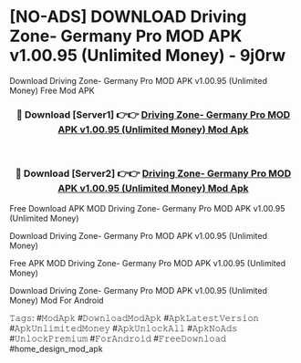 # [NO-ADS] DOWNLOAD Driving Zone- Germany Pro MOD APK v1.00.95 (Unlimited Money) - 9j0rw
Download Driving Zone- Germany Pro MOD APK v1.00.95 (Unlimited Money) Free Mod APK

<div align="center">
<h3>🔴 Download [Server1] 👉👉 <a href="https://apk-comot.site?title=Driving_Zone-_Germany_Pro_MOD_APK_v1.00.95_(Unlimited_Money)">Driving Zone- Germany Pro MOD APK v1.00.95 (Unlimited Money) Mod Apk</a></h3><br>

<h3>🔴 Download [Server2] 👉👉 <a href="https://apk-comot.site?title=Driving_Zone-_Germany_Pro_MOD_APK_v1.00.95_(Unlimited_Money)">Driving Zone- Germany Pro MOD APK v1.00.95 (Unlimited Money) Mod Apk</a></h3>
</div>


Free Download APK MOD Driving Zone- Germany Pro MOD APK v1.00.95 (Unlimited Money)

Download Driving Zone- Germany Pro MOD APK v1.00.95 (Unlimited Money) 

Free APK MOD Driving Zone- Germany Pro MOD APK v1.00.95 (Unlimited Money) 

Download Driving Zone- Germany Pro MOD APK v1.00.95 (Unlimited Money) Mod For Android

𝚃𝚊𝚐𝚜: #𝙼𝚘𝚍𝙰𝚙𝚔 #𝙳𝚘𝚠𝚗𝚕𝚘𝚊𝚍𝙼𝚘𝚍𝙰𝚙𝚔 #𝙰𝚙𝚔𝙻𝚊𝚝𝚎𝚜𝚝𝚅𝚎𝚛𝚜𝚒𝚘𝚗 #𝙰𝚙𝚔𝚄𝚗𝚕𝚒𝚖𝚒𝚝𝚎𝚍𝙼𝚘𝚗𝚎𝚢 #𝙰𝚙𝚔𝚄𝚗𝚕𝚘𝚌𝚔𝙰𝚕𝚕 #𝙰𝚙𝚔𝙽𝚘𝙰𝚍𝚜 #𝚄𝚗𝚕𝚘𝚌𝚔𝙿𝚛𝚎𝚖𝚒𝚞𝚖 #𝙵𝚘𝚛𝙰𝚗𝚍𝚛𝚘𝚒𝚍 #𝙵𝚛𝚎𝚎𝙳𝚘𝚠𝚗𝚕𝚘𝚊𝚍 #home_design_mod_apk